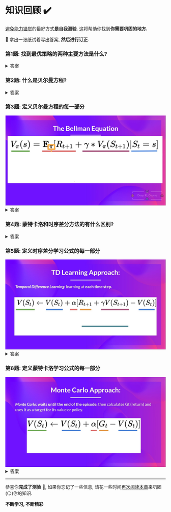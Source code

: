 # 知识回顾 ✔️

[避免能力错觉](https://fr.coursera.org/lecture/learning-how-to-learn/illusions-of-competence-BuFzf)的最好方式**是自我测验**. 这将帮助你找到**你需要巩固的地方.**

📝 拿出一张纸试着写出答案, **然后进行订正**.

### 第1题: 找到最优策略的两种主要方法是什么?

<details>
  <summary>答案</summary>

  两种主要方法是:

  * 基于策略的方法: **直接训练策略**来学习给定状态采取的动作.
  * 基于价值的方法: 训练一个价值函数来**学习哪个状态更有价值, 并使用这个价值函数来采取导致它的行动**.

  <img src="./assets/two-approaches.jpg" alt="强化学习的两种方法"/>

  📖 如果你忘记了, 请查看 👉 https://huggingface.co/blog/deep-rl-q-part1#what-is-rl-a-short-recap
</details>

### 第2题: 什么是贝尔曼方程?

<details>
  <summary>答案</summary>

  **贝尔曼方程是一个递归方程**, 它的工作原理是: 不是从每个开始状态计算回报, 而是我们将任何状态的值视为:

$$
R_{t+1} + (\gamma * V(S_{t+1}))
$$

  即时奖罚+下一个状态的加权价值函数.

  📖 如果你忘记了, 请查看 👉 https://huggingface.co/blog/deep-rl-q-part1#the-bellman-equation-simplify-our-value-estimation
</details>

### 第3题: 定义贝尔曼方程的每一部分

<img src="./assets/bellman4-quiz.jpg" alt="贝尔曼方程问题"/>

<details>
  <summary>答案</summary>
  <img src="./assets/bellman4.jpg" alt="贝尔曼方程答案"/>

  📖 如果你忘记了, 请查看 👉 https://huggingface.co/blog/deep-rl-q-part1#the-bellman-equation-simplify-our-value-estimation
</details>

### 第4题: 蒙特卡洛和时序差分方法的有什么区别?

<details>
  <summary>答案</summary>

  学习策略或者价值函数有两种方法:

  * 使用蒙特卡洛方法, 我们**从一个完整的周期**更新价值函数, 因此我们使用这个周期实际准确的加权回报.
  * 使用时序差分方法, 我们**从每一步**更新价值函数, **因此我们将我们没有的回报Gt替换为TD目标值的估计回报**.

  <img src="./assets/summary-learning-mtds.jpg" alt="学习蒙特卡洛和时序差分的总结">

  📖 如果你忘记了, 请查看 👉 https://huggingface.co/blog/deep-rl-q-part1#monte-carlo-vs-temporal-difference-learning
</details>

### 第5题: 定义时序差分学习公式的每一部分

<img src="./assets/td-ex.jpg" alt="时序差分学习练习"/>

<details>
  <summary>答案</summary>

  <img src="./assets/TD-1.jpg" alt="时序差分练习">

  📖 如果你忘记了, 请查看 👉 https://huggingface.co/blog/deep-rl-q-part1#temporal-difference-learning-learning-at-each-step
</details>

### 第6题: 定义蒙特卡洛学习公式的每一部分

<img src="./assets/mc-ex.jpg" alt="蒙特卡洛学习练习"/>

<details>
  <summary>答案</summary>

  <img src="./assets/monte-carlo-approach.jpg" alt="蒙特卡洛练习">

  📖 如果你忘记了, 请查看 👉 https://huggingface.co/blog/deep-rl-q-part1#monte-carlo-learning-at-the-end-of-the-episode
</details>

---

恭喜你**完成了测验** 🥳, 如果你忘记了一些信息, 请花一些时间[再次阅读本章](https://huggingface.co/blog/deep-rl-q-part1)来巩固(😏)你的知识.

**不断学习, 不断精彩**

